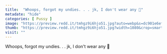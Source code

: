 ```yaml
---
title:  "Whoops, forgot my undies. . . jk, I don't wear any 🤗"
metadate: "hide"
categories: [ Pussy ]
image: "https://preview.redd.it/tmhgz9i6hjo51.jpg?auto=webp&s=dc901e6ef6e5d06ed3b53892abe8e28c04bbd8c0"
thumb: "https://preview.redd.it/tmhgz9i6hjo51.jpg?width=1080&crop=smart&auto=webp&s=0ea2ce630d5199a3fecf00618522a34f1616fb0f"
visit: ""
---
```

Whoops, forgot my undies. . . jk, I don't wear any 🤗
